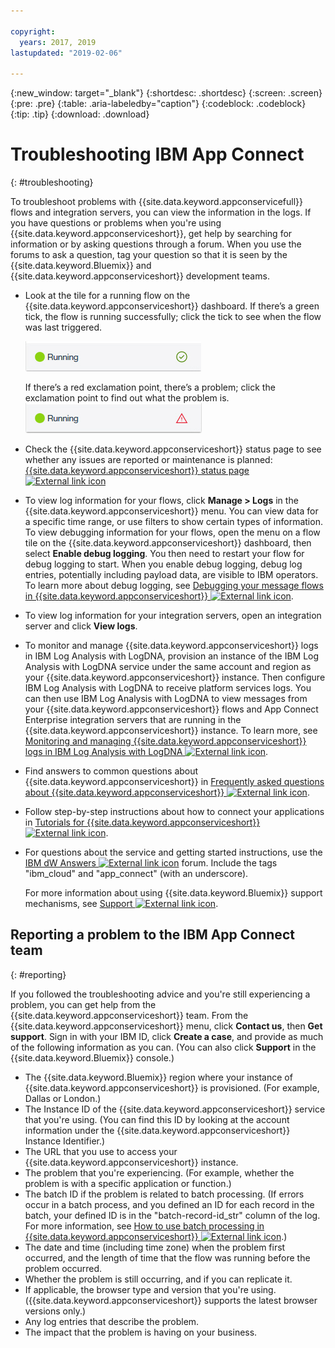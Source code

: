 ```yaml
---

copyright:
  years: 2017, 2019
lastupdated: "2019-02-06"

---
```


{:new_window: target="_blank"}
{:shortdesc: .shortdesc}
{:screen: .screen}
{:pre: .pre}
{:table: .aria-labeledby="caption"}
{:codeblock: .codeblock}
{:tip: .tip} 
{:download: .download}


# Troubleshooting IBM App Connect
{: #troubleshooting}

To troubleshoot problems with {{site.data.keyword.appconservicefull}} flows and integration servers, you can view the information in the logs. If you have questions or problems when you're using {{site.data.keyword.appconserviceshort}}, get help by searching for information or by asking questions through a forum. When you use the forums to ask a question, tag your question so that it is seen by the {{site.data.keyword.Bluemix}} and {{site.data.keyword.appconserviceshort}} development teams.

-   Look at the tile for a running flow on the {{site.data.keyword.appconserviceshort}} dashboard. If there’s a green tick, the flow is running successfully; click the tick to see when the flow was last triggered.

    ![Screen capture that shows that a flow is running successfully](/images/SuccessfulFlow.jpg)

    If there’s a red exclamation point, there’s a problem; click the exclamation point to find out what the problem is. ![Screen capture that shows that a flow has a problem](/images/ErroredFlow.jpg)

-   Check the {{site.data.keyword.appconserviceshort}} status page to see whether any issues are reported or maintenance is planned: [{{site.data.keyword.appconserviceshort}} status page ![External link icon](../../icons/launch-glyph.svg "External link icon")](https://developer.ibm.com/integration/docs/app-connect/app-connect-status/)
-   To view log information for your flows, click **Manage > Logs** in the {{site.data.keyword.appconserviceshort}} menu. You can view data for a specific time range, or use filters to show certain types of information. To view debugging information for your flows, open the menu on a flow tile on the {{site.data.keyword.appconserviceshort}} dashboard, then select **Enable debug logging**.  You then need to restart your flow for debug logging to start.  When you enable debug logging, debug log entries, potentially including payload data, are visible to IBM operators. To learn more about debug logging, see [Debugging your message flows in {{site.data.keyword.appconserviceshort}} ![External link icon](../../icons/launch-glyph.svg "External link icon")](https://developer.ibm.com/integration/docs/app-connect/tutorials-for-ibm-app-connect/debugging-message-flows-ibm-app-connect/).  
-   To view log information for your integration servers, open an integration server and click **View logs**.  
-   To monitor and manage {{site.data.keyword.appconserviceshort}} logs in IBM Log Analysis with LogDNA, provision an instance of the IBM Log Analysis with LogDNA service under the same account and region as your {{site.data.keyword.appconserviceshort}} instance. Then configure IBM Log Analysis with LogDNA to receive platform services logs. You can then use IBM Log Analysis with LogDNA to view messages from your {{site.data.keyword.appconserviceshort}} flows and App Connect Enterprise integration servers that are running in the {{site.data.keyword.appconserviceshort}} instance. To learn more, see [Monitoring and managing {{site.data.keyword.appconserviceshort}} logs in IBM Log Analysis with LogDNA ![External link icon](../../icons/launch-glyph.svg "External link icon")](https://developer.ibm.com/integration/docs/app-connect/troubleshooting/monitoring-and-managing-app-connect-logs-in-logdna/).
-   Find answers to common questions about {{site.data.keyword.appconserviceshort}} in [Frequently asked questions about {{site.data.keyword.appconserviceshort}} ![External link icon](../../icons/launch-glyph.svg "External link icon")](https://developer.ibm.com/integration/docs/app-connect/faq/).
-   Follow step-by-step instructions about how to connect your applications in [Tutorials for {{site.data.keyword.appconserviceshort}} ![External link icon](../../icons/launch-glyph.svg "External link icon")](https://developer.ibm.com/integration/docs/app-connect/tutorials-for-ibm-app-connect/).
-   For questions about the service and getting started instructions, use the [IBM dW Answers ![External link icon](../../icons/launch-glyph.svg "External link icon")](https://developer.ibm.com/answers/topics/app_connect) forum. Include the tags "ibm_cloud" and "app_connect" (with an underscore).

    For more information about using {{site.data.keyword.Bluemix}} support mechanisms, see [Support ![External link icon](../../icons/launch-glyph.svg "External link icon")](https://cloud.ibm.com/unifiedsupport/supportcenter).

## Reporting a problem to the IBM App Connect team
{: #reporting}

If you followed the troubleshooting advice and you're still experiencing a problem, you can get help from the   {{site.data.keyword.appconserviceshort}} team.  From the {{site.data.keyword.appconserviceshort}} menu, click **Contact us**, then **Get support**.  Sign in with your IBM ID, click **Create a case**, and provide as much of the following information as you can. (You can also click **Support** in the {{site.data.keyword.Bluemix}} console.) 

* The {{site.data.keyword.Bluemix}} region where your instance of {{site.data.keyword.appconserviceshort}} is provisioned. (For example, Dallas or London.)
* The Instance ID of the {{site.data.keyword.appconserviceshort}} service that you're using. (You can find this ID by looking at the account information under the {{site.data.keyword.appconserviceshort}} Instance Identifier.)
* The URL that you use to access your {{site.data.keyword.appconserviceshort}} instance.
* The problem that you're experiencing. (For example, whether the problem is with a specific application or function.)
* The batch ID if the problem is related to batch processing. (If errors occur in a batch process, and you defined an ID for each record in the batch, your defined ID is in the "batch-record-id_str" column of the log. For more information, see [How to use batch processing in {{site.data.keyword.appconserviceshort}} ![External link icon](../../icons/launch-glyph.svg "External link icon")](https://developer.ibm.com/integration/docs/app-connect/toolbox-utilities/how-to-use-batch-processing-in-ibm-app-connect/).)
* The date and time (including time zone) when the problem first occurred, and the length of time that the flow was running before the problem occurred.
* Whether the problem is still occurring, and if you can replicate it.
* If applicable, the browser type and version that you're using. ({{site.data.keyword.appconserviceshort}} supports the latest browser versions only.)
* Any log entries that describe the problem.
* The impact that the problem is having on your business.
